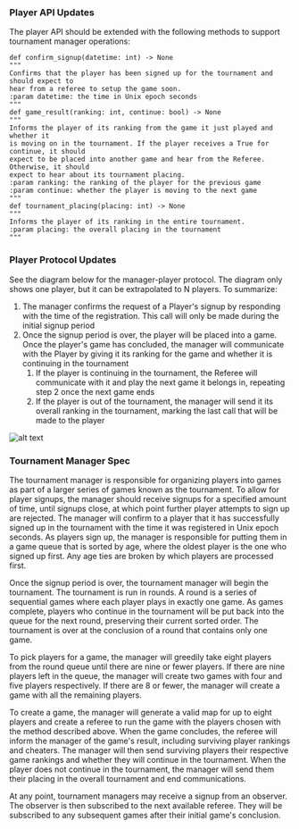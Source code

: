 ### Player API Updates
The player API should be extended with the following methods to support tournament 
manager operations:
```
def confirm_signup(datetime: int) -> None
"""
Confirms that the player has been signed up for the tournament and should expect to 
hear from a referee to setup the game soon.
:param datetime: the time in Unix epoch seconds 
"""
def game_result(ranking: int, continue: bool) -> None
"""
Informs the player of its ranking from the game it just played and whether it
is moving on in the tournament. If the player receives a True for continue, it should
expect to be placed into another game and hear from the Referee. Otherwise, it should
expect to hear about its tournament placing.
:param ranking: the ranking of the player for the previous game
:param continue: whether the player is moving to the next game
"""
def tournament_placing(placing: int) -> None
"""
Informs the player of its ranking in the entire tournament.
:param placing: the overall placing in the tournament
"""
```
### Player Protocol Updates
See the diagram below for the manager-player protocol. The diagram only shows one player, but it can be extrapolated to N players. To summarize:
  1. The manager confirms the request of a Player's signup by responding with the time of the registration. This call will only be made during the initial signup period
  2. Once the signup period is over, the player will be placed into a game. Once the player's game has concluded, the manager will communicate with the Player by giving it its ranking for the game and whether it is continuing in the tournament
     1. If the player is continuing in the tournament, the Referee will communicate with it and play the next game it belongs in, repeating step 2 once the next game ends
     2. If the player is out of the tournament, the manager will send it its overall ranking in the tournament, marking the last call that will be made to the player  

![alt text](https://raw.github.ccs.neu.edu/CS4500-F21/badlands/master/Trains/Other/images/manager-player-sd.svg?token=AAACH35WXPD2FUC52R7ERTDBRRKHG)

### Tournament Manager Spec
The tournament manager is responsible for organizing players into games as part of a larger series of games known as the 
tournament. To allow for player signups, the manager should receive signups for a specified amount of time, until 
signups close, at which point further player attempts to sign up are rejected. The manager will confirm to a player that
it has successfully signed up in the tournament with the time it was registered in Unix epoch seconds. 
As players sign up, the manager is responsible for putting them in a game queue that is sorted by age, where the oldest 
player is the one who signed up first. Any age ties are broken by which players are processed first.

Once the signup period is over, the tournament manager will begin the tournament. The tournament is run in rounds. A 
round is a series of sequential games where each player plays in exactly one game. As games complete, players who continue in the 
tournament will be put back into the queue for the next round, preserving their current sorted order. The tournament is 
over at the conclusion of a round that contains only one game.

To pick players for a game, the manager will greedily take eight players from the round queue until there are nine or 
fewer players. If there are nine players left in the queue, the manager will create two games with four
and five players respectively. If there are 8 or fewer, the manager will create a game with all the remaining players.

To create a game, the manager will generate a valid map for up to eight players and create a referee to run the game
with the players chosen with the method described above. When the game concludes, the referee will inform the manager
of the game's result, including surviving player rankings and cheaters. The manager will then send surviving players 
their respective game rankings and whether they will continue in the tournament. When the player does not continue in the tournament,
the manager will send them their placing in the overall tournament and end communications.

At any point, tournament managers may receive a signup from an observer. The observer is then subscribed to the next
available referee. They will be subscribed to any subsequent games after their initial game's conclusion.

